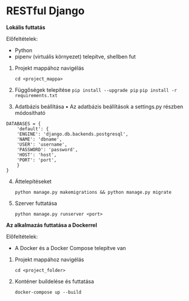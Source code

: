 # RESTful Django

**Lokális futtatás**

Előfeltételek:
- Python
- pipenv (virtuális környezet) telepítve, shellben fut


1. Projekt mappához navigélás
    ```
	cd <project_mappa>
	```
	
2. Függőségek telepítése
        ```
   		pip install --upgrade pip
		```
		```
   		pip install -r requirements.txt
        ```


3. Adatbázis beállítása
	• Az adatbázis beállítások a settings.py részben módosítható
```
DATABASES = {
	'default': {
	'ENGINE': 'django.db.backends.postgresql',
	'NAME': 'dbname',
	'USER': 'username',
	'PASSWORD': 'password',
	'HOST': 'host',
	'PORT': 'port',
	}
}
```

4. Áttelepítéseket
    ```
	python manage.py makemigrations && python manage.py migrate
    ```

	
5. Szerver futtatása
    ```
	python manage.py runserver <port>
    ```
	



**Az alkalmazás futtatása a Dockerrel**

Előfeltételek:
- A Docker és a Docker Compose telepítve van


1. Projekt mappához navigélás
    ```
	cd <project_folder>
    ```
	
2. Konténer buildelése és futtatása
    ```
	docker-compose up --build
    ```
